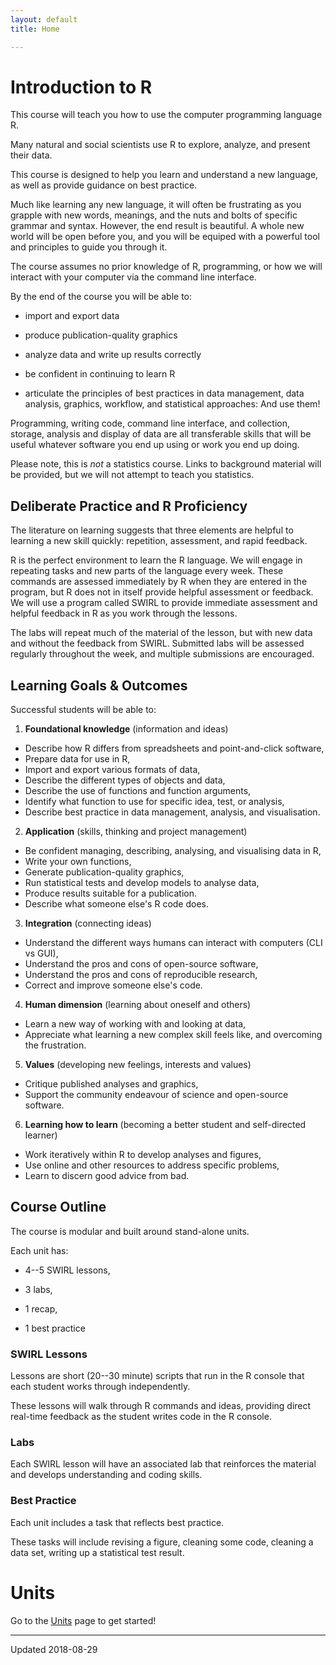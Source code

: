 ```yaml
---
layout: default
title: Home

---
```


# Introduction to R

This course will teach you how to use the computer programming language R.

Many natural and social scientists use R to explore, analyze, and present their data.

This course is designed to help you learn and understand a new language, as well as provide guidance on best practice.

Much like learning any new language, it will often be frustrating as you grapple with new words, meanings, and 
the nuts and bolts of specific grammar and syntax. However, the end result is beautiful. A whole new world will
be open before you, and you will be equiped with a powerful tool and principles to guide you through it.

The course assumes no prior knowledge of R, programming, or how we will interact with your computer via the command line interface.

By the end of the course you will be able to:

 - import and export data

 - produce publication-quality graphics

 - analyze data and write up results correctly

 - be confident in continuing to learn R

 - articulate the principles of best practices in data management, data analysis, graphics, workflow, and statistical approaches: And use them!


Programming, writing code, command line interface, and collection, storage, analysis and display of data are all transferable skills that will be useful whatever software you end up using or work you end up doing.

Please note, this is _not_ a statistics course. Links to background material will be provided, but we will not attempt to teach you statistics.



## Deliberate Practice and R Proficiency

The literature on learning suggests that three elements are helpful to learning a new skill quickly: repetition, assessment, and rapid feedback.

R is the perfect environment to learn the R language. We will engage in repeating tasks and new parts of the language every week. These commands are assessed immediately by R when they are entered in the program, but R does not in itself provide helpful assessment or feedback. We will use a program called SWIRL to provide immediate assessment and helpful feedback in R as you work through the lessons. 

The labs will repeat much of the material of the lesson, but with new data and without the feedback from SWIRL. Submitted labs will be assessed regularly throughout the week, and multiple submissions are encouraged.



## Learning Goals & Outcomes

Successful students will be able to:

1. **Foundational knowledge** (information and ideas)

 - Describe how R differs from spreadsheets and point-and-click software,
 - Prepare data for use in R,
 - Import and export various formats of data,
 - Describe the different types of objects and data,
 - Describe the use of functions and function arguments,
 - Identify what function to use for specific idea, test, or analysis,
 - Describe best practice in data management, analysis, and visualisation.

 
2. **Application** (skills, thinking and project management)

 - Be confident managing, describing, analysing, and visualising data in R,
 - Write your own functions,
 - Generate publication-quality graphics,
 - Run statistical tests and develop models to analyse data,
 - Produce results suitable for a publication.
 - Describe what someone else's R code does.


3. **Integration** (connecting ideas)

 - Understand the different ways humans can interact with computers (CLI vs GUI),
 - Understand the pros and cons of open-source software,
 - Understand the pros and cons of reproducible research,
 - Correct and improve someone else's code.


4. **Human dimension** (learning about oneself and others)

 - Learn a new way of working with and looking at data,
 - Appreciate what learning a new complex skill feels like, and overcoming the frustration.


5. **Values** (developing new feelings, interests and values)

 - Critique published analyses and graphics,
 - Support the community endeavour of science and open-source software.


6. **Learning how to learn** (becoming a better student and self-directed learner)

 - Work iteratively within R to develop analyses and figures,
 - Use online and other resources to address specific problems,
 - Learn to discern good advice from bad.



## Course Outline

The course is modular and built around stand-alone units.

Each unit has: 

  - 4--5 SWIRL lessons, 

  - 3 labs, 

  - 1 recap, 

  - 1 best practice




### SWIRL Lessons

Lessons are short (20--30 minute) scripts that run in the R console that each student works through independently.

These lessons will walk through R commands and ideas, providing direct real-time feedback as the student writes code in the R console.



### Labs

Each SWIRL lesson will have an associated lab that reinforces the material and develops understanding and coding skills.



### Best Practice 

Each unit includes a task that reflects best practice.

These tasks will include revising a figure, cleaning some code, cleaning a data set, writing up a statistical test result.


# Units

Go to the [Units](/) page to get started!

 - - -

Updated 2018-08-29

